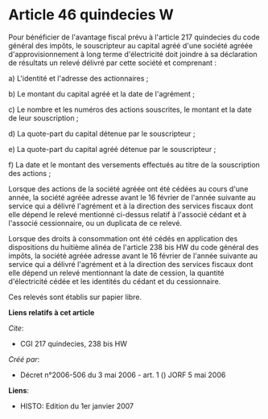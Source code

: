 # Article 46 quindecies W

Pour bénéficier de l'avantage fiscal prévu à l'article 217 quindecies du code général des impôts, le souscripteur au capital
agréé d'une société agréée d'approvisionnement à long terme d'électricité doit joindre à sa déclaration de résultats un
relevé délivré par cette société et comprenant :

a) L'identité et l'adresse des actionnaires ;

b) Le montant du capital agréé et la date de l'agrément ;

c) Le nombre et les numéros des actions souscrites, le montant et la date de leur souscription ;

d) La quote-part du capital détenue par le souscripteur ;

e) La quote-part du capital agréé détenue par le souscripteur ;

f) La date et le montant des versements effectués au titre de la souscription des actions ;

Lorsque des actions de la société agréée ont été cédées au cours d'une année, la société agréée adresse avant le 16 février
de l'année suivante au service qui a délivré l'agrément et à la direction des services fiscaux dont elle dépend le relevé
mentionné ci-dessus relatif à l'associé cédant et à l'associé cessionnaire, ou un duplicata de ce relevé.

Lorsque des droits à consommation ont été cédés en application des dispositions du huitième alinéa de l'article 238 bis HW du
code général des impôts, la société agréée adresse avant le 16 février de l'année suivante au service qui a délivré
l'agrément et à la direction des services fiscaux dont elle dépend un relevé mentionnant la date de cession, la quantité
d'électricité cédée et les identités du cédant et du cessionnaire.

Ces relevés sont établis sur papier libre.

**Liens relatifs à cet article**

_Cite_:

  - CGI 217 quindecies, 238 bis HW

_Créé par_:

  - Décret n°2006-506 du 3 mai 2006 - art. 1 () JORF 5 mai 2006

**Liens**:

  - HISTO: Edition du 1er janvier 2007
